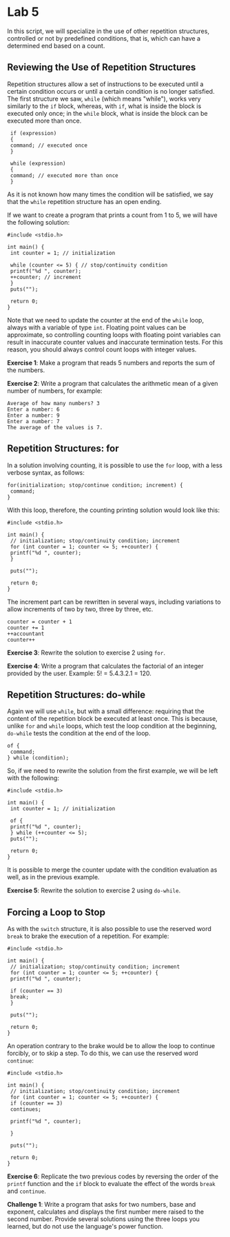 # Lab 5

In this script, we will specialize in the use of other repetition structures, controlled or not by predefined conditions, that is, which can have a determined end based on a count.

## Reviewing the Use of Repetition Structures

Repetition structures allow a set of instructions to be executed until a certain condition occurs or until a certain condition is no longer satisfied. The first structure we saw, `while` (which means "while"), works very similarly to the `if` block, whereas, with `if`, what is inside the block is executed only once; in the `while` block, what is inside the block can be executed more than once.

```
 if (expression)
 {
 command; // executed once
 }

 while (expression)
 {
 command; // executed more than once
 }
```

As it is not known how many times the condition will be satisfied, we say that the `while` repetition structure has an open ending.

If we want to create a program that prints a count from 1 to 5, we will have the following solution:

```
#include <stdio.h>

int main() {
 int counter = 1; // initialization

 while (counter <= 5) { // stop/continuity condition
 printf("%d ", counter);
 ++counter; // increment
 }
 puts("");

 return 0;
}
```

Note that we need to update the counter at the end of the `while` loop, always with a variable of type `int`. Floating point values ​​can be approximate, so controlling counting loops with floating point variables can result in inaccurate counter values ​​and inaccurate termination tests. For this reason, you should always control count loops with integer values.

**Exercise 1**: Make a program that reads 5 numbers and reports the sum of the numbers.

**Exercise 2**: Write a program that calculates the arithmetic mean of a given number of numbers, for example:

```
Average of how many numbers? 3
Enter a number: 6
Enter a number: 9
Enter a number: 7
The average of the values ​​is 7.
```

## Repetition Structures: for

In a solution involving counting, it is possible to use the `for` loop, with a less verbose syntax, as follows:

```
for(initialization; stop/continue condition; increment) {
 command;
}
```

With this loop, therefore, the counting printing solution would look like this:

```
#include <stdio.h>

int main() {
 // initialization; stop/continuity condition; increment
 for (int counter = 1; counter <= 5; ++counter) {
 printf("%d ", counter);
 }

 puts("");

 return 0;
}
```

The increment part can be rewritten in several ways, including variations to allow increments of two by two, three by three, etc.

```
counter = counter + 1
counter += 1
++accountant
counter++
```

**Exercise 3**: Rewrite the solution to exercise 2 using `for`.

**Exercise 4**: Write a program that calculates the factorial of an integer provided by the user. Example: 5! = 5.4.3.2.1 = 120.

## Repetition Structures: do-while

Again we will use `while`, but with a small difference: requiring that the content of the repetition block be executed at least once. This is because, unlike `for` and `while` loops, which test the loop condition at the beginning, `do-while` tests the condition at the end of the loop.

```
of {
 command;
} while (condition);

```

So, if we need to rewrite the solution from the first example, we will be left with the following:

```
#include <stdio.h>

int main() {
 int counter = 1; // initialization

 of {
 printf("%d ", counter);
 } while (++counter <= 5);
 puts("");

 return 0;
}
```

It is possible to merge the counter update with the condition evaluation as well, as in the previous example.

**Exercise 5**: Rewrite the solution to exercise 2 using `do-while`.

## Forcing a Loop to Stop

As with the `switch` structure, it is also possible to use the reserved word `break` to brake the execution of a repetition. For example:

```
#include <stdio.h>

int main() {
 // initialization; stop/continuity condition; increment
 for (int counter = 1; counter <= 5; ++counter) {
 printf("%d ", counter);

 if (counter == 3)
 break;
 }

 puts("");

 return 0;
}
```

An operation contrary to the brake would be to allow the loop to continue forcibly, or to skip a step. To do this, we can use the reserved word `continue`:

```
#include <stdio.h>

int main() {
 // initialization; stop/continuity condition; increment
 for (int counter = 1; counter <= 5; ++counter) {
 if (counter == 3)
 continues;

 printf("%d ", counter);

 }

 puts("");

 return 0;
}
```

**Exercise 6**: Replicate the two previous codes by reversing the order of the `printf` function and the `if` block to evaluate the effect of the words `break` and `continue`.

**Challenge 1**: Write a program that asks for two numbers, base and exponent, calculates and displays the first number mere raised to the second number. Provide several solutions using the three loops you learned, but do not use the language's power function.